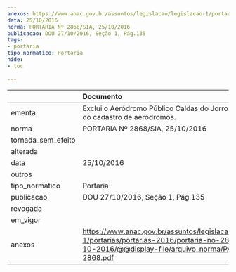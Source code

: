 ```yaml
---
anexos: https://www.anac.gov.br/assuntos/legislacao/legislacao-1/portarias/portarias-2016/portaria-no-2868-sia-25-10-2016/@@display-file/arquivo_norma/PA2016-2868.pdf
data: 25/10/2016
norma: PORTARIA Nº 2868/SIA, 25/10/2016
publicacao: DOU 27/10/2016, Seção 1, Pág.135
tags:
- portaria
tipo_normatico: Portaria
hide: 
- toc 
 
---
```


|                    | Documento                                                                                                                                                      |
|:-------------------|:---------------------------------------------------------------------------------------------------------------------------------------------------------------|
| ementa             | Exclui o Aeródromo Público Caldas do Jorro - BA (SDLH) do cadastro de aeródromos.                                                                              |
| norma              | PORTARIA Nº 2868/SIA, 25/10/2016                                                                                                                               |
| tornada_sem_efeito |                                                                                                                                                                |
| alterada           |                                                                                                                                                                |
| data               | 25/10/2016                                                                                                                                                     |
| outros             |                                                                                                                                                                |
| tipo_normatico     | Portaria                                                                                                                                                       |
| publicacao         | DOU 27/10/2016, Seção 1, Pág.135                                                                                                                               |
| revogada           |                                                                                                                                                                |
| em_vigor           |                                                                                                                                                                |
| anexos             | https://www.anac.gov.br/assuntos/legislacao/legislacao-1/portarias/portarias-2016/portaria-no-2868-sia-25-10-2016/@@display-file/arquivo_norma/PA2016-2868.pdf |